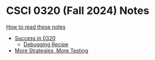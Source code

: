 # CSCI 0320 (Fall 2024) Notes

[How to read these notes](./home.md) 

- [Success in 0320](./success-in-0320/success-in-0320.md)
  - [Debugging Recipe](./success-in-0320/recipe.md)
- [More Strategies, More Testing](./comparators-and-testing/comparators-and-testing.md)
<!-- - [UIs, Testing More Than Methods](./mocking-console/mocking-console.md)
  - [OPTIONAL: Equality is Hard, Caching](./equality-contracts/equality-contracts.md) -->
<!-- - [Proxies and Adapters](./proxies-adapters/proxies-adapters.md) -->
<!-- - [Web APIs and Integration Testing](./apis-integration/apis-integration.md)  -->

<!-- Slides: Last updated Sep. 24, 2024 -->
<!-- - [Group Projects and Code Review (Slides)](./slides-links/groups-and-code-review.md)  -->

<!-- Prep for Sprint 3.1 -->
<!-- - [Webapps: HTML, TypeScript, and Testing](./html-react-playwright/html-react-playwright.md) -->
 
<!-- - [Generics, Typecasting, and Narrowing](./generics-wildcards/generics-wildcards.md)  -->

<!-- - [Java Concurrency](./java-concurrency/java-concurrency.md) -->
<!-- - [Promises and TypeScript Asynchrony](./promises-fetch-prs/promises-fetch-prs.md) -->
 
<!-- - [MBT and PBT](./mbt_pbt/mbt_pbt.md) -->

<!-- - [Thinking About Algorithms](./algorithms/algorithms.md) -->

<!-- - [Privacy and (sketching) Threat Modeling](./security/security_and_threat_modeling.md) -->


 <!-- Generic Types and Wildcards, Fuzz Testing -->

<!-- 


<!-- [Lecture 13]()
[Lecture 14]()
[Lecture 15]()
[Lecture 16]()
[Lecture 17]()
[Lecture 18]()
[Lecture 19]()
[Lecture 20]()
[Lecture 21]()
[Lecture 22]()
[Lecture 23]()
[Lecture 24]()

 -->
